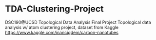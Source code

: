 # TDA-Clustering-Project
DSC190@UCSD Topological Data Analysis Final Project
Topological data analysis w/ atom clustering project, dataset from Kaggle https://www.kaggle.com/inancigdem/carbon-nanotubes
